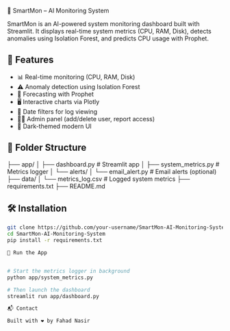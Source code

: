 🧠 SmartMon – AI Monitoring System

SmartMon is an AI-powered system monitoring dashboard built with Streamlit. It displays real-time system metrics (CPU, RAM, Disk), detects anomalies using Isolation Forest, and predicts CPU usage with Prophet.


## 🚀 Features

- 📊 Real-time monitoring (CPU, RAM, Disk)
- ⚠️ Anomaly detection using Isolation Forest
- 🔮 Forecasting with Prophet
- 🖥️ Interactive charts via Plotly
- 📅 Date filters for log viewing
- 👨‍💼 Admin panel (add/delete user, report access)
- 🌙 Dark-themed modern UI

## 📂 Folder Structure

├── app/
│ ├── dashboard.py # Streamlit app
│ ├── system_metrics.py # Metrics logger
│ └── alerts/
│ └── email_alert.py # Email alerts (optional)
├── data/
│ └── metrics_log.csv # Logged system metrics
├── requirements.txt
├── README.md



## 🛠️ Installation

```bash
git clone https://github.com/your-username/SmartMon-AI-Monitoring-System.git
cd SmartMon-AI-Monitoring-System
pip install -r requirements.txt

🧪 Run the App


# Start the metrics logger in background
python app/system_metrics.py

# Then launch the dashboard
streamlit run app/dashboard.py

📬 Contact

Built with ❤️ by Fahad Nasir
